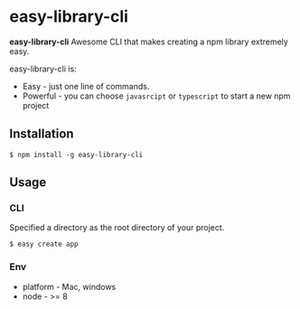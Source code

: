 # easy-library-cli

**easy-library-cli** Awesome CLI that makes creating a npm library extremely easy.

easy-library-cli is:

- Easy - just one line of commands.
- Powerful - you can choose `javasrcipt` or `typescript` to start a new npm project

## Installation

    $ npm install -g easy-library-cli

## Usage

### CLI

Specified a directory as the root directory of your project.

    $ easy create app

### Env

- platform - Mac, windows
- node - >= 8
